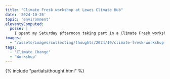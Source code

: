 ```yaml
---
title: "Climate Fresk workshop at Lewes Climate Hub"
date: '2024-10-26'
topic: 'environment'
eleventyComputed:
  posse: |
    I spent my Saturday afternoon taking part in a Climate Fresk workshop hosted by the brilliant Lewes Climate Hub. So much to digest and think about. I can’t wait to play again.
images:
  - "/assets/images/collecting/thoughts/2024/10/climate-fresk-workshop-at-lewes-climate-hub-01.jpg"
tags:
  - 'Climate Change'
  - 'Workshop'
---
```


{% include "partials/thought.html" %}